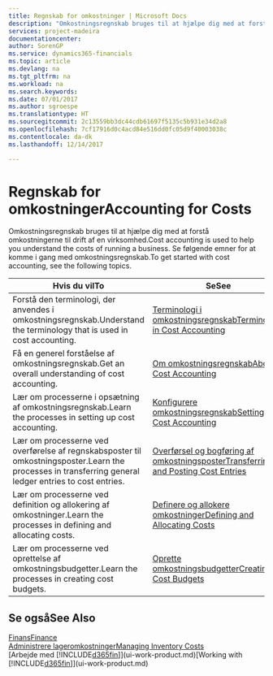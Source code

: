 ```yaml
---
title: Regnskab for omkostninger | Microsoft Docs
description: "Omkostningsregnskab bruges til at hjælpe dig med at forstå omkostningerne til drift af en virksomhed. Se følgende emner for at komme i gang med omkostningsregnskab."
services: project-madeira
documentationcenter: 
author: SorenGP
ms.service: dynamics365-financials
ms.topic: article
ms.devlang: na
ms.tgt_pltfrm: na
ms.workload: na
ms.search.keywords: 
ms.date: 07/01/2017
ms.author: sgroespe
ms.translationtype: HT
ms.sourcegitcommit: 2c13559bb3dc44cdb61697f5135c5b931e34d2a8
ms.openlocfilehash: 7cf17916d0c4acd84e516dd0fc05d9f40003038c
ms.contentlocale: da-dk
ms.lasthandoff: 12/14/2017

---
```

# <a name="accounting-for-costs"></a><span data-ttu-id="0c302-104">Regnskab for omkostninger</span><span class="sxs-lookup"><span data-stu-id="0c302-104">Accounting for Costs</span></span>
<span data-ttu-id="0c302-105">Omkostningsregnskab bruges til at hjælpe dig med at forstå omkostningerne til drift af en virksomhed.</span><span class="sxs-lookup"><span data-stu-id="0c302-105">Cost accounting is used to help you understand the costs of running a business.</span></span> <span data-ttu-id="0c302-106">Se følgende emner for at komme i gang med omkostningsregnskab.</span><span class="sxs-lookup"><span data-stu-id="0c302-106">To get started with cost accounting, see the following topics.</span></span>  

|<span data-ttu-id="0c302-107">Hvis du vil</span><span class="sxs-lookup"><span data-stu-id="0c302-107">To</span></span>|<span data-ttu-id="0c302-108">Se</span><span class="sxs-lookup"><span data-stu-id="0c302-108">See</span></span>|  
|--------|---------|  
|<span data-ttu-id="0c302-109">Forstå den terminologi, der anvendes i omkostningsregnskab.</span><span class="sxs-lookup"><span data-stu-id="0c302-109">Understand the terminology that is used in cost accounting.</span></span>|[<span data-ttu-id="0c302-110">Terminologi i omkostningsregnskab</span><span class="sxs-lookup"><span data-stu-id="0c302-110">Terminology in Cost Accounting</span></span>](finance-terminology-in-cost-accounting.md)|  
|<span data-ttu-id="0c302-111">Få en generel forståelse af omkostningsregnskab.</span><span class="sxs-lookup"><span data-stu-id="0c302-111">Get an overall understanding of cost accounting.</span></span>|[<span data-ttu-id="0c302-112">Om omkostningsregnskab</span><span class="sxs-lookup"><span data-stu-id="0c302-112">About Cost Accounting</span></span>](finance-about-cost-accounting.md)|  
|<span data-ttu-id="0c302-113">Lær om processerne i opsætning af omkostningsregnskab.</span><span class="sxs-lookup"><span data-stu-id="0c302-113">Learn the processes in setting up cost accounting.</span></span>|[<span data-ttu-id="0c302-114">Konfigurere omkostningsregnskab</span><span class="sxs-lookup"><span data-stu-id="0c302-114">Setting Up Cost Accounting</span></span>](finance-set-up-cost-accounting.md)|  
|<span data-ttu-id="0c302-115">Lær om processerne ved overførelse af regnskabsposter til omkostningsposter.</span><span class="sxs-lookup"><span data-stu-id="0c302-115">Learn the processes in transferring general ledger entries to cost entries.</span></span>|[<span data-ttu-id="0c302-116">Overførsel og bogføring af omkostningsposter</span><span class="sxs-lookup"><span data-stu-id="0c302-116">Transferring and Posting Cost Entries</span></span>](finance-transfer-and-post-cost-entries.md)|  
|<span data-ttu-id="0c302-117">Lær om processerne ved definition og allokering af omkostninger.</span><span class="sxs-lookup"><span data-stu-id="0c302-117">Learn the processes in defining and allocating costs.</span></span>|[<span data-ttu-id="0c302-118">Definere og allokere omkostninger</span><span class="sxs-lookup"><span data-stu-id="0c302-118">Defining and Allocating Costs</span></span>](finance-define-and-allocate-costs.md)|  
|<span data-ttu-id="0c302-119">Lær om processerne ved oprettelse af omkostningsbudgetter.</span><span class="sxs-lookup"><span data-stu-id="0c302-119">Learn the processes in creating cost budgets.</span></span>|[<span data-ttu-id="0c302-120">Oprette omkostningsbudgetter</span><span class="sxs-lookup"><span data-stu-id="0c302-120">Creating Cost Budgets</span></span>](finance-create-cost-budgets.md)|  

## <a name="see-also"></a><span data-ttu-id="0c302-121">Se også</span><span class="sxs-lookup"><span data-stu-id="0c302-121">See Also</span></span>  
[<span data-ttu-id="0c302-122">Finans</span><span class="sxs-lookup"><span data-stu-id="0c302-122">Finance</span></span>](finance.md)  
[<span data-ttu-id="0c302-123">Administrere lageromkostninger</span><span class="sxs-lookup"><span data-stu-id="0c302-123">Managing Inventory Costs</span></span>](finance-manage-inventory-costs.md)  
<span data-ttu-id="0c302-124">[Arbejde med [!INCLUDE[d365fin](includes/d365fin_md.md)]](ui-work-product.md)</span><span class="sxs-lookup"><span data-stu-id="0c302-124">[Working with [!INCLUDE[d365fin](includes/d365fin_md.md)]](ui-work-product.md)</span></span>

